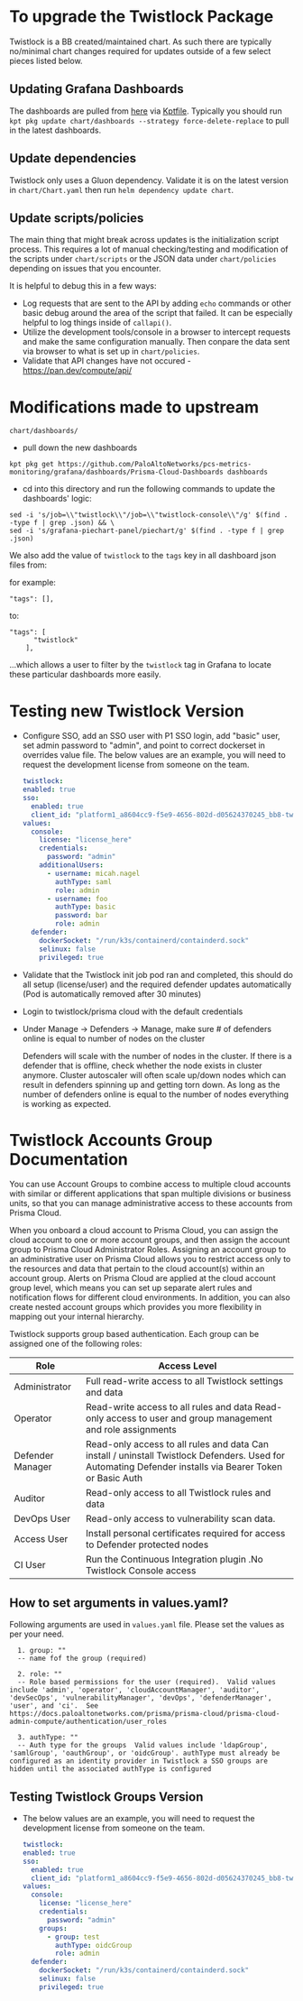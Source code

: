 # To upgrade the Twistlock Package

Twistlock is a BB created/maintained chart. As such there are typically no/minimal chart changes required for updates outside of a few select pieces listed below.

## Updating Grafana Dashboards

The dashboards are pulled from [here](https://github.com/PaloAltoNetworks/pcs-metrics-monitoring/tree/main/grafana/dashboards) via [Kptfile](../chart/dashboards/Kptfile). Typically you should run `kpt pkg update chart/dashboards --strategy force-delete-replace` to pull in the latest dashboards.

## Update dependencies  
  
Twistlock only uses a Gluon dependency. Validate it is on the latest version in `chart/Chart.yaml` then run `helm dependency update chart`.

## Update scripts/policies

The main thing that might break across updates is the initialization script process. This requires a lot of manual checking/testing and modification of the scripts under `chart/scripts` or the JSON data under `chart/policies` depending on issues that you encounter.

It is helpful to debug this in a few ways:
- Log requests that are sent to the API by adding `echo` commands or other basic debug around the area of the script that failed. It can be especially helpful to log things inside of `callapi()`.
- Utilize the development tools/console in a browser to intercept requests and make the same configuration manually. Then conpare the data sent via browser to what is set up in `chart/policies`.
- Validate that API changes have not occured - https://pan.dev/compute/api/

# Modifications made to upstream

```chart/dashboards/```

- pull down the new dashboards
```
kpt pkg get https://github.com/PaloAltoNetworks/pcs-metrics-monitoring/grafana/dashboards/Prisma-Cloud-Dashboards dashboards
```
- cd into this directory and run the following commands to update the dashboards' logic:
```
sed -i 's/job=\\"twistlock\\"/job=\\"twistlock-console\\"/g' $(find . -type f | grep .json) && \
sed -i 's/grafana-piechart-panel/piechart/g' $(find . -type f | grep .json)
```

We also add the value of `twistlock` to the `tags` key in all dashboard json files from:

for example:
```
"tags": [],
```
to:
```
"tags": [
      "twistlock"
    ],
```
...which allows a user to filter by the `twistlock` tag in Grafana to locate these particular dashboards more easily.

# Testing new Twistlock Version

- Configure SSO, add an SSO user with P1 SSO login, add "basic" user, set admin password to "admin", and point to correct dockerset in overrides value file. The below values are an example, you will need to request the development license from someone on the team.

  ```yaml
  twistlock:
  enabled: true
  sso:
    enabled: true
    client_id: "platform1_a8604cc9-f5e9-4656-802d-d05624370245_bb8-twistlock"
  values:
    console:
      license: "license_here"
      credentials:
        password: "admin"
      additionalUsers:
        - username: micah.nagel
          authType: saml
          role: admin
        - username: foo
          authType: basic
          password: bar
          role: admin
    defender:
      dockerSocket: "/run/k3s/containerd/containderd.sock"
      selinux: false
      privileged: true
  ```

- Validate that the Twistlock init job pod ran and completed, this should do all setup (license/user) and the required defender updates automatically (Pod is automatically removed after 30 minutes)

- Login to twistlock/prisma cloud with the default credentials

- Under Manage -> Defenders -> Manage, make sure # of defenders online is equal to number of nodes on the cluster

    Defenders will scale with the number of nodes in the cluster. If there is a defender that is offline, check whether the node exists in cluster anymore.
    Cluster autoscaler will often scale up/down nodes which can result in defenders spinning up and getting torn down.
    As long as the number of defenders online is equal to the number of nodes everything is working as expected.

# Twistlock Accounts Group Documentation

You can use Account Groups to combine access to multiple cloud accounts with similar or different applications that span multiple divisions or business units, so that you can manage administrative access to these accounts from Prisma Cloud.

When you onboard a cloud account to Prisma Cloud, you can assign the cloud account to one or more account groups, and then assign the account group to Prisma Cloud Administrator Roles. Assigning an account group to an administrative user on Prisma Cloud allows you to restrict access only to the resources and data that pertain to the cloud account(s) within an account group. Alerts on Prisma Cloud are applied at the cloud account group level, which means you can set up separate alert rules and notification flows for different cloud environments. In addition, you can also create nested account groups which provides you more flexibility in mapping out your internal hierarchy.

Twistlock supports group based authentication. Each group
can be assigned one of the following roles:

Role             | Access Level
-----------------|------------------------------------------------------------------------------
| Administrator    | Full read-write access to all Twistlock settings and data |
| Operator         | Read-write access to all rules and data Read-only access to user and group management and role assignments
|Defender Manager | Read-only access to all rules and data Can install / uninstall Twistlock Defenders. Used for Automating Defender installs via Bearer Token or Basic Auth
|Auditor          | Read-only access to all Twistlock rules and data |
|DevOps User      | Read-only access to vulnerability scan data.| 
| Access User      | Install personal certificates required for access to Defender protected nodes |
| CI User          | Run the Continuous Integration plugin .No Twistlock Console access |

## How to set arguments in values.yaml?

Following arguments are used in `values.yaml` file.
Please set the values as per your need.
```
  1. group: ""
  -- name fof the group (required)

  2. role: ""
  -- Role based permissions for the user (required).  Valid values include 'admin', 'operator', 'cloudAccountManager', 'auditor', 'devSecOps', 'vulnerabilityManager', 'devOps', 'defenderManager', 'user', and 'ci'.  See https://docs.paloaltonetworks.com/prisma/prisma-cloud/prisma-cloud-admin-compute/authentication/user_roles

  3. authType: ""
  -- Auth type for the groups  Valid values include 'ldapGroup', 'samlGroup', 'oauthGroup', or 'oidcGroup'. authType must already be configured as an identity provider in Twistlock a SSO groups are hidden until the associated authType is configured
```
## Testing Twistlock Groups Version

- The below values are an example, you will need to request the development license from someone on the team.

  ```yaml
  twistlock:
  enabled: true
  sso:
    enabled: true
    client_id: "platform1_a8604cc9-f5e9-4656-802d-d05624370245_bb8-twistlock"
  values:
    console:
      license: "license_here"
      credentials:
        password: "admin"
      groups:
        - group: test
          authType: oidcGroup
          role: admin
    defender:
      dockerSocket: "/run/k3s/containerd/containderd.sock"
      selinux: false
      privileged: true
  ```